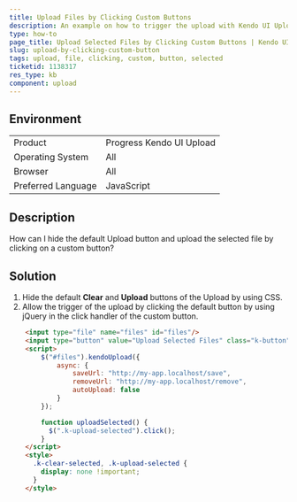 ```yaml
---
title: Upload Files by Clicking Custom Buttons
description: An example on how to trigger the upload with Kendo UI Upload by clicking a custom button.
type: how-to
page_title: Upload Selected Files by Clicking Custom Buttons | Kendo UI Upload
slug: upload-by-clicking-custom-button
tags: upload, file, clicking, custom, button, selected
ticketid: 1138317
res_type: kb
component: upload
---
```


## Environment

<table>
 <tr>
  <td>Product</td>
  <td>Progress Kendo UI Upload</td>
 </tr>
 <tr>
  <td>Operating System</td>
  <td>All</td>
 </tr>
 <tr>
  <td>Browser</td>
  <td>All</td>
 </tr>
 <tr>
  <td>Preferred Language</td>
  <td>JavaScript</td>
 </tr>
</table>

## Description

How can I hide the default Upload button and upload the selected file by clicking on a custom button?

## Solution

1. Hide the default **Clear** and **Upload** buttons of the Upload by using CSS.
1. Allow the trigger of the upload by clicking the default button by using jQuery in the click handler of the custom button.  

```html
	<input type="file" name="files" id="files"/>
	<input type="button" value="Upload Selected Files" class="k-button" onclick="uploadSelected()"  />
	<script>
		$("#files").kendoUpload({
			async: {
				saveUrl: "http://my-app.localhost/save",
				removeUrl: "http://my-app.localhost/remove",
				autoUpload: false
			}
		});

		function uploadSelected() {
		  $(".k-upload-selected").click();
		}
	</script>
	<style>  
	  .k-clear-selected, .k-upload-selected {
		display: none !important;
	  }
	</style>
```
